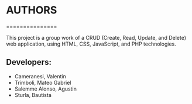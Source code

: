 # AUTHORS
===============

This project is a group work of a CRUD (Create, Read, Update, and Delete) web application, using HTML, CSS, JavaScript, and PHP technologies.

## Developers:

* Cameranesi, Valentin
* Trimboli, Mateo Gabriel
* Salemme Alonso, Agustin
* Sturla, Bautista


